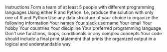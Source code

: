 Instructions
Form a team of at least 5 people with different programming languages
Using either R and Python. I.e, produce the solution with only one of R and Python
Use any data structure of your choice to organize the following information
Your names
Your slack username
Your email
Your hobby
Your countries
Your discipline
Your preferred programming language
Don’t use functions, loops, conditionals or any complex concepts
Your code should include a final print statement that prints the organized output in a logical and understandable way


